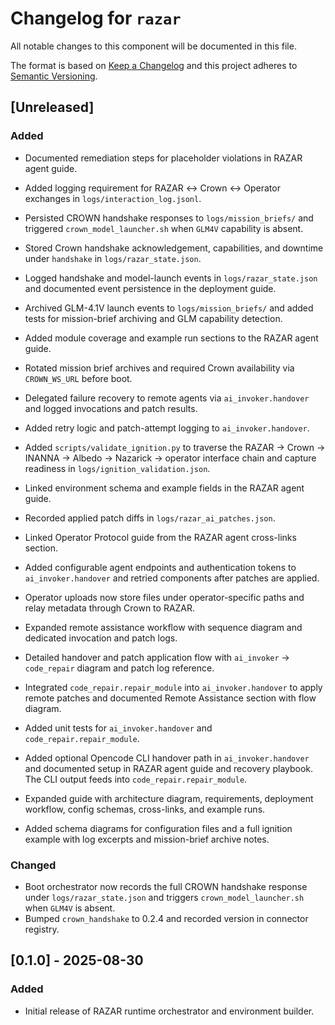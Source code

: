 # Changelog for `razar`

All notable changes to this component will be documented in this file.

The format is based on [Keep a Changelog](https://keepachangelog.com/en/1.0.0/) and this project adheres to [Semantic Versioning](https://semver.org/spec/v2.0.0.html).

## [Unreleased]

### Added
- Documented remediation steps for placeholder violations in RAZAR agent
  guide.
- Added logging requirement for RAZAR ↔ Crown ↔ Operator exchanges in `logs/interaction_log.jsonl`.
- Persisted CROWN handshake responses to `logs/mission_briefs/` and
  triggered `crown_model_launcher.sh` when `GLM4V` capability is absent.
- Stored Crown handshake acknowledgement, capabilities, and downtime under
  `handshake` in `logs/razar_state.json`.
- Logged handshake and model-launch events in `logs/razar_state.json` and documented event persistence in the deployment guide.
- Archived GLM-4.1V launch events to `logs/mission_briefs/` and added tests
  for mission-brief archiving and GLM capability detection.
- Added module coverage and example run sections to the RAZAR agent guide.
- Rotated mission brief archives and required Crown availability via `CROWN_WS_URL` before boot.
- Delegated failure recovery to remote agents via `ai_invoker.handover` and
  logged invocations and patch results.
- Added retry logic and patch-attempt logging to `ai_invoker.handover`.
- Added `scripts/validate_ignition.py` to traverse the RAZAR → Crown → INANNA → Albedo → Nazarick → operator interface chain and capture readiness in `logs/ignition_validation.json`.
- Linked environment schema and example fields in the RAZAR agent guide.
- Recorded applied patch diffs in `logs/razar_ai_patches.json`.
- Linked Operator Protocol guide from the RAZAR agent cross-links section.
- Added configurable agent endpoints and authentication tokens to
  `ai_invoker.handover` and retried components after patches are applied.
- Operator uploads now store files under operator-specific paths and relay metadata through Crown to RAZAR.
- Expanded remote assistance workflow with sequence diagram and dedicated invocation and patch logs.
- Detailed handover and patch application flow with `ai_invoker` → `code_repair` diagram and patch log reference.
- Integrated `code_repair.repair_module` into `ai_invoker.handover` to apply remote patches and documented Remote Assistance section with flow diagram.
- Added unit tests for `ai_invoker.handover` and `code_repair.repair_module`.
- Added optional Opencode CLI handover path in `ai_invoker.handover` and
  documented setup in RAZAR agent guide and recovery playbook. The CLI output
  feeds into `code_repair.repair_module`.

 - Expanded guide with architecture diagram, requirements, deployment workflow, config schemas, cross-links, and example runs.
- Added schema diagrams for configuration files and a full ignition example with log excerpts and mission-brief archive notes.

### Changed
- Boot orchestrator now records the full CROWN handshake response under
  `logs/razar_state.json` and triggers `crown_model_launcher.sh` when
  `GLM4V` is absent.
- Bumped `crown_handshake` to 0.2.4 and recorded version in connector registry.

## [0.1.0] - 2025-08-30

### Added
- Initial release of RAZAR runtime orchestrator and environment builder.


